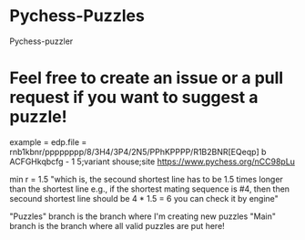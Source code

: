 # Pychess-Puzzles
Pychess-puzzler

# Feel free to create an issue or a pull request if you want to suggest a puzzle!

example = edp.file = rnb1kbnr/pppppppp/8/3H4/3P4/2N5/PPhKPPPP/R1B2BNR[EQeqp] b ACFGHkqbcfg - 1 5;variant shouse;site https://www.pychess.org/nCC98pLu

min r = 1.5
"which is, the secound shortest line has to be 1.5 times longer than the shortest line
e.g., if the shortest mating sequence is #4, then then secound shortest line should be 4 * 1.5 = 6
you can check it by engine"

"Puzzles" branch is the branch where I'm creating new puzzles
"Main" branch is the branch where all valid puzzles are put here!
